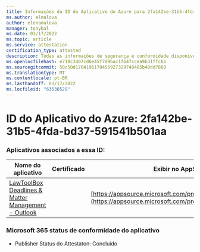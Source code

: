 ```yaml
---
title: Informações da ID do Aplicativo do Azure para 2fa142be-31b5-4fda-bd37-591541b501aa
ms.author: elmalova
author: elenamalova
manager: tonybal
ms.date: 03/17/2022
ms.topic: article
ms.service: attestation
certification_type: attested
description: Todas as informações de segurança e conformidade disponíveis para 2fa142be-31b5-4fda-bd37-591541b501aa.
ms.openlocfilehash: e710c3407cd6e45f7d9bac1f647ccea9b31ffc6b
ms.sourcegitcommit: 58c50d1704196178455927329748485b40dd7880
ms.translationtype: MT
ms.contentlocale: pt-BR
ms.lasthandoff: 03/17/2022
ms.locfileid: "63538529"
---
```

# <a name="azure-app-id-2fa142be-31b5-4fda-bd37-591541b501aa"></a>ID do Aplicativo do Azure: 2fa142be-31b5-4fda-bd37-591541b501aa


### <a name="apps-associated-with-this-id"></a>Aplicativos associados a essa ID:
| **Nome do aplicativo** | **Certificado** | **Exibir no AppSource** |
|--------------|---------------|-----------------------|
| [LawToolBox Deadlines &amp; Matter Management - Outlook](../forward/WA104120953.md) |  | [https://appsource.microsoft.com/product/office/WA104120953](https://appsource.microsoft.com/product/office/WA104120953) |

### <a name="microsoft-365-app-compliance-status"></a>Microsoft 365 status de conformidade do aplicativo
- Publisher Status do Attestaton: Concluído
